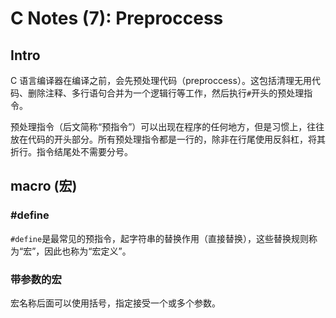 # C Notes (7): Preproccess

## Intro 

C 语言编译器在编译之前，会先预处理代码（preproccess）。这包括清理无用代码、删除注释、多行语句合并为一个逻辑行等工作，然后执行`#`开头的预处理指令。

预处理指令（后文简称“预指令”）可以出现在程序的任何地方，但是习惯上，往往放在代码的开头部分。所有预处理指令都是一行的，除非在行尾使用反斜杠，将其折行。指令结尾处不需要分号。



## macro (宏)

### #define

`#define`是最常见的预指令，起字符串的替换作用（直接替换），这些替换规则称为“宏”，因此也称为“宏定义”。

### 带参数的宏

宏名称后面可以使用括号，指定接受一个或多个参数。

